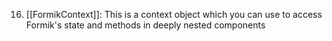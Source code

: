 16. [[FormikContext]]: This is a context object which you can use to access Formik's state and methods in deeply nested components